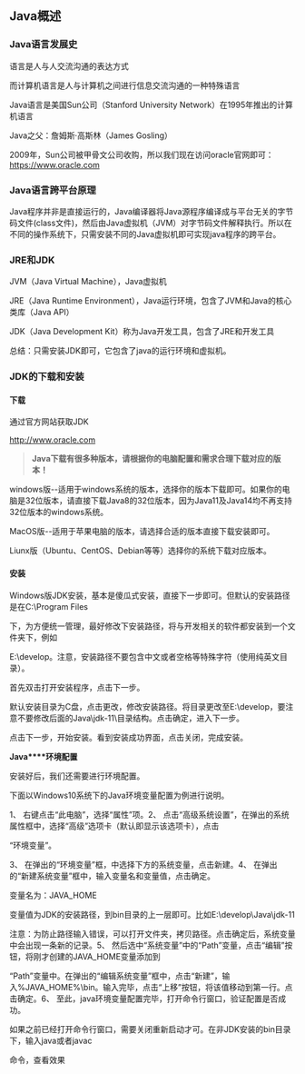 ## Java概述

### **Java语言发展史**

语言是人与人交流沟通的表达方式

而计算机语言是人与计算机之间进行信息交流沟通的一种特殊语言

Java语言是美国Sun公司（Stanford University Network）在1995年推出的计算机语言

Java之父：詹姆斯·高斯林（James Gosling）

2009年，Sun公司被甲骨文公司收购，所以我们现在访问oracle官网即可：https://www.oracle.com

### **Java语言跨平台原理**

Java程序并非是直接运行的，Java编译器将Java源程序编译成与平台无关的字节码文件(class文件)，然后由Java虚拟机（JVM）对字节码文件解释执行。所以在不同的操作系统下，只需安装不同的Java虚拟机即可实现java程序的跨平台。

### **JRE和JDK**

JVM（Java Virtual Machine），Java虚拟机

JRE（Java Runtime Environment），Java运行环境，包含了JVM和Java的核心类库（Java API）

JDK（Java Development Kit）称为Java开发工具，包含了JRE和开发工具

总结：只需安装JDK即可，它包含了java的运行环境和虚拟机。

### **JDK的下载和安装**

#### **下载**

通过官方网站获取JDK

http://www.oracle.com

> **Java下载有很多种版本，请根据你的电脑配置和需求合理下载对应的版本！**

windows版--适用于windows系统的版本，选择你的版本下载即可。如果你的电脑是32位版本，请直接下载Java8的32位版本，因为Java11及Java14均不再支持32位版本的windows系统。

MacOS版--适用于苹果电脑的版本，请选择合适的版本直接下载安装即可。

Liunx版（Ubuntu、CentOS、Debian等等）选择你的系统下载对应版本。

#### **安装**

Windows版JDK安装，基本是傻瓜式安装，直接下一步即可。但默认的安装路径是在C:\Program Files

下，为方便统一管理，最好修改下安装路径，将与开发相关的软件都安装到一个文件夹下，例如

E:\develop。注意，安装路径不要包含中文或者空格等特殊字符（使用纯英文目录）。

首先双击打开安装程序，点击下一步。

默认安装目录为C盘，点击更改，修改安装路径。将目录更改至E:\develop，要注意不要修改后面的Java\jdk-11\目录结构。点击确定，进入下一步。

点击下一步，开始安装。看到安装成功界面，点击关闭，完成安装。

**Java****环境配置**

安装好后，我们还需要进行环境配置。

下面以Windows10系统下的Java环境变量配置为例进行说明。

1、 右键点击“此电脑”，选择“属性”项。2、 点击“高级系统设置”，在弹出的系统属性框中，选择“高级”选项卡（默认即显示该选项卡），点击

“环境变量”。 

3、 在弹出的“环境变量”框，中选择下方的系统变量，点击新建。4、 在弹出的“新建系统变量”框中，输入变量名和变量值，点击确定。

变量名为：JAVA_HOME

变量值为JDK的安装路径，到bin目录的上一层即可。比如E:\develop\Java\jdk-11

注意：为防止路径输入错误，可以打开文件夹，拷贝路径。点击确定后，系统变量中会出现一条新的记录。5、 然后选中“系统变量”中的“Path”变量，点击“编辑”按钮，将刚才创建的JAVA_HOME变量添加到

“Path”变量中。在弹出的“编辑系统变量”框中，点击“新建”，输入%JAVA_HOME%\bin。输入完毕，点击“上移”按钮，将该值移动到第一行。点击确定。6、 至此，java环境变量配置完毕，打开命令行窗口，验证配置是否成功。

如果之前已经打开命令行窗口，需要关闭重新启动才可。在非JDK安装的bin目录下，输入java或者javac

命令，查看效果